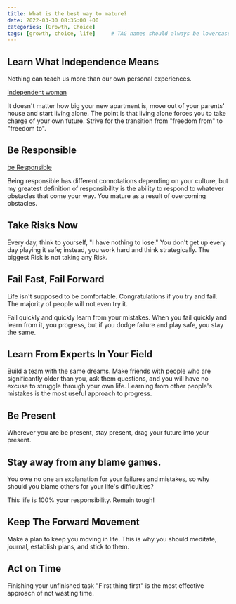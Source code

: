```yaml
---
title: What is the best way to mature?
date: 2022-03-30 08:35:00 +00
categories: [Growth, Choice]
tags: [growth, choice, life]     # TAG names should always be lowercase
---
```


## Learn What Independence Means

Nothing can teach us more than our own personal experiences.

[independent woman](/assets/img/independent-woman.png)

It doesn't matter how big your new apartment is, move out of your parents' house and start living alone. The point is that living alone forces you to take charge of your own future. Strive for the transition from "freedom from" to "freedom to".

## Be Responsible

[be Responsible](/assets/img/be-responsible.png)

Being responsible has different connotations depending on your culture, but my greatest definition of responsibility is the ability to respond to whatever obstacles that come your way. You mature as a result of overcoming obstacles.

## Take Risks Now

Every day, think to yourself, "I have nothing to lose." You don't get up every day playing it safe; instead, you work hard and think strategically. The biggest Risk is not taking any Risk.

## Fail Fast, Fail Forward

Life isn't supposed to be comfortable. Congratulations if you try and fail. The majority of people will not even try it.

Fail quickly and quickly learn from your mistakes. When you fail quickly and learn from it, you progress, but if you dodge failure and play safe, you stay the same.

## Learn From Experts In Your Field

Build a team with the same dreams. Make friends with people who are significantly older than you, ask them questions, and you will have no excuse to struggle through your own life. Learning from other people's mistakes is the most useful approach to progress.

## Be Present

Wherever you are be present, stay present, drag your future into your present.

## Stay away from any blame games.

You owe no one an explanation for your failures and mistakes, so why should you blame others for your life's difficulties?

This life is 100% your responsibility. Remain tough!

## Keep The Forward Movement

Make a plan to keep you moving in life. This is why you should meditate, journal, establish plans, and stick to them.

## Act on Time

Finishing your unfinished task "First thing first" is the most effective approach of not wasting time.